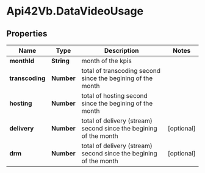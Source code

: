 # Api42Vb.DataVideoUsage

## Properties

Name | Type | Description | Notes
------------ | ------------- | ------------- | -------------
**monthId** | **String** | month of the kpis | 
**transcoding** | **Number** | total of transcoding second since the begining of the month | 
**hosting** | **Number** | total of hosting second since the begining of the month | 
**delivery** | **Number** | total of delivery (stream) second since the begining of the month | [optional] 
**drm** | **Number** | total of delivery (stream) second since the begining of the month | [optional] 


